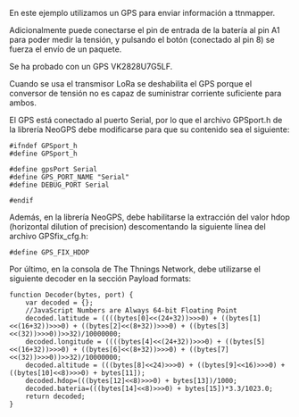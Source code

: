 En este ejemplo utilizamos un GPS para enviar información a ttnmapper.

Adicionalmente puede conectarse el pin de entrada de la batería al pin A1 para poder medir la tensión, y pulsando el botón (conectado al pin 8) se fuerza el envío de un paquete.

Se ha probado con un GPS VK2828U7G5LF.

Cuando se usa el transmisor LoRa se deshabilita el GPS porque el conversor de tensión no es capaz de suministrar corriente suficiente para ambos.

El GPS está conectado al puerto Serial, por lo que el archivo GPSport.h de la librería NeoGPS debe modificarse para que su contenido sea el siguiente:
```
#ifndef GPSport_h
#define GPSport_h

#define gpsPort Serial
#define GPS_PORT_NAME "Serial"
#define DEBUG_PORT Serial

#endif
```
Además, en la librería NeoGPS, debe habilitarse la extracción del valor hdop (horizontal dilution of precision) descomentando la siguiente línea del archivo GPSfix_cfg.h:
```
#define GPS_FIX_HDOP
```
Por último, en la consola de The Thnings Network, debe utilizarse el siguiente decoder en la sección Payload formats:
```
function Decoder(bytes, port) {
    var decoded = {};
    //JavaScript Numbers are Always 64-bit Floating Point
    decoded.latitude = ((((bytes[0]<<(24+32))>>>0) + ((bytes[1]<<(16+32))>>>0) + ((bytes[2]<<(8+32))>>>0) + ((bytes[3]<<(32))>>>0))>>32)/10000000;
    decoded.longitude = ((((bytes[4]<<(24+32))>>>0) + ((bytes[5]<<(16+32))>>>0) + ((bytes[6]<<(8+32))>>>0) + ((bytes[7]<<(32))>>>0))>>32)/10000000;
    decoded.altitude = (((bytes[8]<<24)>>>0) + ((bytes[9]<<16)>>>0) + ((bytes[10]<<8)>>>0) + bytes[11]);
    decoded.hdop=(((bytes[12]<<8)>>>0) + bytes[13])/1000;
    decoded.bateria=(((bytes[14]<<8)>>>0) + bytes[15])*3.3/1023.0;
    return decoded;
}
```
